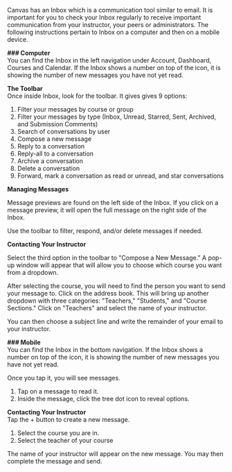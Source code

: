 

Canvas has an Inbox which is a communication tool similar to email. It is important for you to check your Inbox regularly to receive important communication from your instructor, your peers or administrators. The following instructions pertain to Inbox on a computer and then on a mobile device.

**### Computer**  
You can find the Inbox in the left navigation under Account, Dashboard, Courses and Calendar. If the Inbox shows a number on top of the icon, it is showing the number of new messages you have not yet read.

**The Toolbar**  
Once inside Inbox, look for the toolbar. It gives gives 9 options:  


1. Filter your messages by course or group
2. Filter your messages by type (Inbox, Unread, Starred, Sent, Archived, and Submission Comments)
3. Search of conversations by user
4. Compose a new message
5. Reply to a conversation
6. Reply\-all to a conversation
7. Archive a conversation
8. Delete a conversation
9. Forward, mark a conversation as read or unread, and star conversations

**Managing Messages**

Message previews are found on the left side of the Inbox. If you click on a message preview, it will open the full message on the right side of the Inbox.

Use the toolbar to filter, respond, and/or delete messages if needed.

**Contacting Your Instructor**

Select the third option in the toolbar to "Compose a New Message." A pop\-up window will appear that will allow you to choose which course you want from a dropdown.

After selecting the course, you will need to find the person you want to send your message to. Click on the address book. This will bring up another dropdown with three categories: "Teachers," "Students," and "Course Sections." Click on "Teachers" and select the name of your instructor.

You can then choose a subject line and write the remainder of your email to your instructor.

**### Mobile**  
You can find the Inbox in the bottom navigation. If the Inbox shows a number on top of the icon, it is showing the number of new messages you have not yet read.

Once you tap it, you will see messages.  


1. Tap on a message to read it.
2. Inside the message, click the tree dot icon to reveal options.

**Contacting Your Instructor**  
Tap the \+ button to create a new message.

1. Select the course you are in.
2. Select the teacher of your course

The name of your instructor will appear on the new message. You may then complete the message and send.

  




